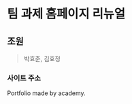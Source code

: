 # 팀 과제 홈페이지 리뉴얼

## 조원

> 박효준, 김효정



### 사이트 주소

[이동]: https://hyojuns.github.io/Teamportfoliohomepage/	"홈페이지 이동"





Portfolio made by academy.

